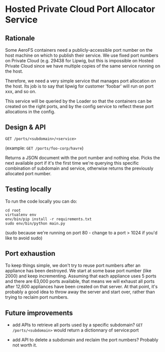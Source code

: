 Hosted Private Cloud Port Allocator Service
===========================================

Rationale
---------

Some AeroFS containers need a publicly-accessible port number on the host machine on which to
publish their service. We use fixed port numbers on Private Cloud (e.g. 29438 for Lipwig, but this
is impossible on Hosted Private Cloud since we have multiple copies of the same service running on
the host.

Therefore, we need a very simple service that manages port allocation on the host. Its job is to say
that lipwig for customer 'foobar' will run on port xxx, and so on.

This service will be queried by the Loader so that the containers can be created on the right ports,
and by the config service to reflect these port allocations in the config.


Design & API
------------

    GET /ports/<subdomain>/<service>

(example: `GET /ports/foo-corp/havre`)

Returns a JSON document with the port number and nothing else. Picks the next available port if it's
the first time we're querying this specific combination of subdomain and service, otherwise returns
the previously allocated port number.


Testing locally
---------------

To run the code locally you can do:

    cd root
    virtualenv env
    env/bin/pip install -r requirements.txt
    sudo env/bin/python main.py

(sudo because we're running on port 80 - change to a port > 1024 if you'd like to avoid sudo)


Port exhaustion
---------------

To keep things simple, we don't try to reuse port numbers after an appliance has been destroyed. We
start at some base port number (like 2000) and keep incrementing. Assuming that each appliance uses
5 ports and there are 63,000 ports available, that means we will exhaust all ports after 12,600
appliances have been created on that server. At that point, it's probably a good idea to throw away
the server and start over, rather than trying to reclaim port numbers.


Future improvements
-------------------

- add APIs to retrieve all ports used by a specific subdomain? `GET /ports/<subdomain>` would return
  a dictionnary of service:port

- add API to delete a subdomain and reclaim the port numbers? Probably not worth it.